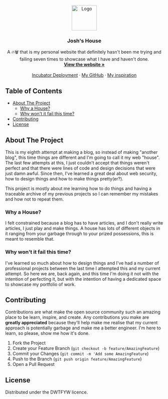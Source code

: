 <!-- PROJECT LOGO -->
<br />
<p align="center">
  <a href="https://josh.house">
    <img src="https://josh.house/favicon.png" alt="Logo" width="80" height="80">
  </a>

  <h3 align="center">Josh's House</h3>

  <p align="center">
    A 🔥🗑️ that is my personal website that definitely hasn't been me trying and failing seven times to showcase what I have and haven't done.
    <br />
    <a href="https://josh.house"><strong>View the website »</strong></a>
    <br />
    <br />
    <a href="https://incubator.josh.house">Incubator Deployment</a>
    ·
    <a href="https://github.com/designedbyjosh">My GitHub</a>
    ·
    <a href="https://google.com">My inspiration</a>
  </p>
</p>



<!-- TABLE OF CONTENTS -->
## Table of Contents

- [About The Project](#about-the-project)
  - [Why a House?](#why-a-house)
  - [Why won't it fail this time?](#why-wont-it-fail-this-time)
- [Contributing](#contributing)
- [License](#license)



<!-- ABOUT THE PROJECT -->
## About The Project
This is my eighth attempt at making a blog, so instead of making "another blog", this time things are different and I'm going to call it my web "house". The last few attempts at this, I just couldn't accept that things weren't perfect and that there were lines of code and design decisions that were just damn awful. Since then, I've learned a great deal about web security, how to design things and how to make things pretty(er?).

This project is mostly about me learning how to do things and having a traceable archive of my previous projects so I can remember my mistakes and how not to repeat them.

### Why a House?
I felt constrained because a blog has to have articles, and I don't really write articles, I just play and make things. A house has lots of different objects in it ranging from your garbage through to your prized possessions, this is meant to resemble that.

### Why won't it fail this time?
I've learned so much about how to design things and I've had a number of professional projects between the last time I attempted this and my current attempt. So here we are, back again, and this time I'm doing it not with the intention of perfecting it, but with the intention of having a dedicated space to showcase my portfolio of work.

<!-- CONTRIBUTING -->
## Contributing

Contributions are what make the open source community such an amazing place to be learn, inspire, and create. Any contributions you make are **greatly appreciated** because they'll help make me realise that my current approach is potentially garbage and make me a better engineer. I'm here to learn, so please, show me how it's done.

1. Fork the Project
2. Create your Feature Branch (`git checkout -b feature/AmazingFeature`)
3. Commit your Changes (`git commit -m 'Add some AmazingFeature`)
4. Push to the Branch (`git push origin feature/AmazingFeature`)
5. Open a Pull Request

<!-- LICENSE -->
## License

Distributed under the DWTFYW licence.